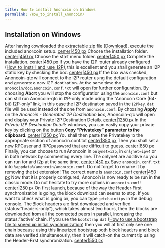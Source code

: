 ```yaml
---
title: How to install Anoncoin on Windows
permalink: /How_to_install_Anoncoin/
---
```


Installation on Windows
-----------------------

After having downloaded the extractable zip file ([Download](/Download "wikilink")), execute the included anoncoin setup. [center|450 px](/File:Welcome_setup.PNG "wikilink") Choose the installation folder. [center|450 px](/File:Install2.PNG "wikilink") Choose the start menu folder. [center|450 px](/File:Install3.PNG "wikilink") Complete the installation. [center|450 px](/File:Install4.PNG "wikilink") If you have the [I2P](/I2P "wikilink") router already configured ([How_to_install_and_use_I2P](/How_to_install_and_use_I2P "wikilink")), this is excellent and you shall generate an I2P static key by checking the box. [center|450 px](/File:Install5.PNG "wikilink") If the box was checked, Anoncoin-qtc will connect to the I2P router using the default configuration and generate a new I2P destination. At the same time the `anoncoin/doc/anoncoin.conf.txt` will open for further configuration. By choosing **Abort** you will stop the configuration using the `anoncoin.conf` but can still run Anoncoin-qtc in I2P-only mode using the “Anoncoin Core (64-bit) I2P-only” link, in this case the I2P destination saved in the `I2Pkey.dat` file will be used instead of the one from `anoncoin.conf`. By choosing **Apply** on the *Anoncoin - Generated I2P Destination* box, Anoncoin-qtc will open and display your Private I2P Destination Details. [center|1250 px](/File:Install6.PNG "wikilink") In the *Private I2P Destination Details* windows, you can easily copy your private key by clicking on the button **Copy “Privatekey” parameter to the clipboard**. [center|1250 px](/File:Install7.PNG "wikilink") You shall then paste the Privatekey to the appropriate section of anoncoin.conf.txt [center|850 px](/File:Install9c.png "wikilink") Then you shall set a new RPCuser and RPCpassword that are difficult to guess. [center|850 px](/File:Install9.png "wikilink") Finally, you can choose to run Anoncoin in `onlynet=i2p`, in `onlynet=ipv4` or in both network by commenting every line. The onlynet are additive so you can run tor and i2p at the same time. [center|450 px](/File:Install9b.png "wikilink") Save `anoncoin.conf.txt` into `%appdata%/anoncoin/anoncoin.conf`. Do not forget to rename it by removing the txt extension! The correct name is `anoncoin.conf` [center|450 px](/File:Install9d.png "wikilink") Now that it is properly configured, Anoncoin is now ready to be run in the classic mode. Do not hesitate to try more options in `anoncoin.conf`! [center|250 px](/File:Install9e.png "wikilink") On first launch, because of the way the Header-First synchronization is going, the block download can seems to stop. If you want to check what is going on, you can type `getchaintips` in the debug console. The Block headers are first downloaded and verified (status:“headers-only”), which takes almost two hours, then the blocks are downloaded from all the connected peers in parallel, increasing the status:“active” chain. If you use the `bootstrap.dat` ([How to use a bootstrap file to speed up initial synchronization](/How_to_use_a_bootstrap_file_to_speed_up_initial_synchronization "wikilink")) then you will at first only see one chain because using this linearized bootstrap both block headers and block data are verified simultaneously, then it will catch-on the current tip using the Header-First synchronization. [center|550 px](/File:Install9f.png "wikilink")